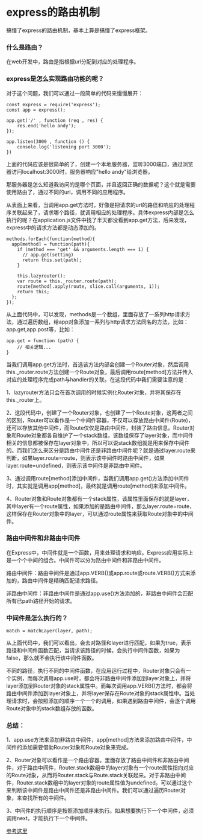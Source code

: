 # express的路由机制
搞懂了express的路由机制，基本上算是搞懂了express框架。

### 什么是路由？
在web开发中，路由是指根据url分配到对应的处理程序。

### express是怎么实现路由功能的呢？
对于这个问题，我们可以通过一段简单的代码来慢慢展开：
```
const express = require('express');
const app = express();

app.get('/' , function (req , res) {
    res.end('hello andy');
});

app.listen(3000 , function () {
    console.log('listening port 3000');
})
```
上面的代码应该是很简单的了，创建一个本地服务器，监听3000端口，通过浏览器访问localhost:3000时，服务器响应"hello andy"给浏览器。

那服务器是怎么知道我访问的是哪个页面，并且返回正确的数据呢？这个就是需要使用路由了，通过不同的url，调用不同的应用程序。

从表面上来看，当调用app.get方法时，好像是把请求的url的路径和响应的处理程序关联起来了，请求哪个路径，就调用相应的处理程序。具体express内部是怎么执行的呢？在application.js文件中找了半天都没看到app.get方法，后来发现，express中的请求方法都是动态添加的。

```
methods.forEach(function(method){
  app[method] = function(path){
    if (method === 'get' && arguments.length === 1) {
      // app.get(setting)
      return this.set(path);
    }

    this.lazyrouter();
    var route = this._router.route(path);
    route[method].apply(route, slice.call(arguments, 1));
    return this;
  };
});
```
从上面代码中，可以发现，methods是一个数组，里面存放了一系列http请求方法，通过遍历数组，给app对象添加一系列与http请求方法同名的方法，比如：app.get,app.post等，比如：

```
app.get = function (path) {
    // 相关逻辑...
}
```
当我们调用app.get方法时，首选该方法内部会创建一个Router对象，然后调用this._router.route方法创建一个Route对象，最后调用route[method]方法并传入对应的处理程序完成path与handler的关联。在这段代码中我们需要注意的是：

1、lazyrouter方法只会在首次调用的时候实例化Router对象，并将其保存在this._router上。

2、这段代码中，创建了一个Router对象，也创建了一个Route对象，这两者之间的区别，Router可以看作是一个中间件容器，不仅可以存放路由中间件(Route)，还可以存放其他中间件，而Route仅仅是路由中间件，封装了路由信息。Router对象和Route对象都各自维护了一个stack数组，该数组保存了layer对象，而中间件相关的信息都被保存在layer对象中，所以可以说stack数组就是用来保存中间件的。而我们怎么来区分是路由中间件还是非路由中间件呢？就是通过layer.route来判断，如果layer.route=route，则表示该中间件时路由中间件，如果layer.route=undefined，则表示该中间件是非路由中间件。

3、通过调用route[method]添加中间件，当我们调用app.get()方法添加中间件时，其实就是调用app[method]，最终就是调用route[method]来添加中间件。

4、Router对象和Route对象都有一个stack属性，该属性里面保存的就是layer，其中layer有一个route属性，如果添加的是路由中间件，那么layer.route=route，这样保存在Router对象中的layer，可以通过route属性来获取Route对象中的中间件。

### 路由中间件和非路由中间件
在Express中，中间件就是一个函数，用来处理请求和响应。Express应用实际上是一个个中间的组合。中间件可以分为路由中间件和非路由中间件。

路由中间件：路由中间件是通过app.VERB()或app.route或route.VERB()方式来添加的，路由中间件是精确匹配请求路径。

非路由中间件：非路由中间件是通过app.use()方法添加的，非路由中间件会匹配所有已path路径开始的请求。

### 中间件是怎么执行的？

```
match = matchLayer(layer, path);
```
从上面代码中，我们可以看出，会去对路径和layer进行匹配，如果为true，表示路径和中间件函数匹配，当请求该路径的时候，会执行中间件函数，如果为false，那么就不会执行该中间件函数。

不同的路径，执行不同的中间件函数，在应用运行过程中，Router对象只会有一个实例，而每次调用app.use时，都会将非路由中间件添加到layer对象上，并将layer添加到Router对象的stack属性中。而每次调用app.VERB()方法时，都会将路由中间件添加到layer对象上，并将layer保存在Route对象的stack属性中。当处理请求时，会按照添加的顺序一个一个的调用，如果遇到路由中间件，会逐个调用Route对象中的stack数组存放的函数。

### 总结：
1、app.use方法来添加非路由中间件，app[method]方法来添加路由中间件，中间件的添加需要借助Router对象和Route对象来完成。

2、Router对象可以看作是一个路由容器。里面存放了路由中间件和非路由中间件，对于路由中间件，Router.stack数组中的layer对象有一个route属性指向对应的Route对象，从而将Router.stack与Route.stack关联起来。对于非路由中间件，Router.stack数组中的layer对象的route属性值为undefined。可以通过这个来判断该中间件是路由中间件还是非路由中间件。我们可以通过遍历Router对象，来查找所有的中间件。

3、中间件的执行顺序是按照添加顺序来执行。如果想要执行下一个中间件，必须调用next，才能执行下一个中间件。

[参考这里](https://cnodejs.org/topic/545720506537f4d52c414d87)